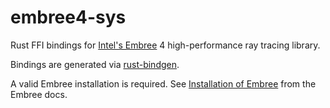 # embree4-sys

Rust FFI bindings for
[Intel's Embree](https://www.embree.org/)
4 high-performance ray tracing library.

Bindings are generated via
[rust-bindgen](https://github.com/rust-lang/rust-bindgen).

A valid Embree installation is required. See
[Installation of Embree](https://github.com/embree/embree#installation-of-embree)
from the Embree docs.
